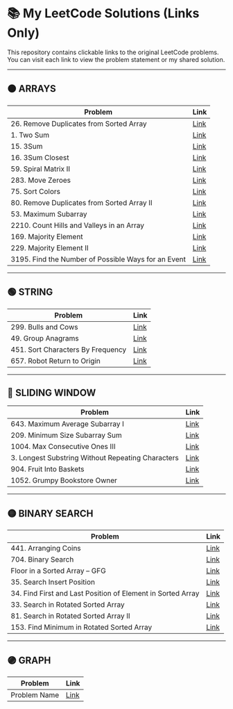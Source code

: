 # 📚 My LeetCode Solutions (Links Only)

This repository contains clickable links to the original LeetCode problems.  
You can visit each link to view the problem statement or my shared solution.

---

## 🟠 ARRAYS

| Problem | Link |
|---------|------|
| 26. Remove Duplicates from Sorted Array | [Link](https://leetcode.com/problems/remove-duplicates-from-sorted-array/submissions/1747346104) |
| 1. Two Sum | [Link](https://leetcode.com/problems/two-sum/submissions/1767993118) |
| 15. 3Sum | [Link](https://leetcode.com/problems/3sum/submissions/1747908990) |
| 16. 3Sum Closest | [Link](https://leetcode.com/problems/3sum-closest/submissions/1747959007) |
| 59. Spiral Matrix II | [Link](https://leetcode.com/problems/spiral-matrix-ii/submissions/1748010349) |
| 283. Move Zeroes | [Link](https://leetcode.com/problems/move-zeroes/submissions/1749874595) |
| 75. Sort Colors | [Link](https://leetcode.com/problems/sort-colors/submissions/1749893209) |
| 80. Remove Duplicates from Sorted Array II | [Link](https://leetcode.com/problems/remove-duplicates-from-sorted-array-ii/submissions/1749978944) |
| 53. Maximum Subarray | [Link](https://leetcode.com/problems/maximum-subarray/submissions/1644305630) |
| 2210. Count Hills and Valleys in an Array | [Link](https://leetcode.com/problems/count-hills-and-valleys-in-an-array/submissions/1754287134) |
| 169. Majority Element | [Link](https://leetcode.com/problems/majority-element/submissions/1652905240) |
| 229. Majority Element II | [Link](https://leetcode.com/problems/majority-element-ii/submissions/1754345215) |
| 3195. Find the Number of Possible Ways for an Event | [Link](https://leetcode.com/problems/find-the-minimum-area-to-cover-all-ones-i/submissions/1747853804) |

---

## 🟢 STRING

| Problem | Link |
|---------|------|
| 299. Bulls and Cows | [Link](https://leetcode.com/problems/bulls-and-cows/submissions/1750011796) |
| 49. Group Anagrams | [Link](https://leetcode.com/problems/group-anagrams/submissions/1773734739) |
| 451. Sort Characters By Frequency | [Link](https://leetcode.com/problems/sort-characters-by-frequency/submissions/1774025938) |
| 657. Robot Return to Origin | [Link](https://leetcode.com/problems/robot-return-to-origin/submissions/1747356386) |

---

## 🔵 SLIDING WINDOW

| Problem | Link |
|---------|------|
| 643. Maximum Average Subarray I | [Link](https://leetcode.com/problems/maximum-average-subarray-i/submissions/1758064754) |
| 209. Minimum Size Subarray Sum | [Link](https://leetcode.com/problems/minimum-size-subarray-sum/submissions/1770043260) |
| 1004. Max Consecutive Ones III | [Link](https://leetcode.com/problems/max-consecutive-ones-iii/submissions/1770079922) |
| 3. Longest Substring Without Repeating Characters | [Link](https://leetcode.com/problems/longest-substring-without-repeating-characters/submissions/1770104638) |
| 904. Fruit Into Baskets | [Link](https://leetcode.com/problems/fruit-into-baskets/submissions/1770125377) |
| 1052. Grumpy Bookstore Owner | [Link](https://leetcode.com/problems/grumpy-bookstore-owner/submissions/1773706441) |

---

## 🟡 BINARY SEARCH

| Problem | Link |
|---------|------|
| 441. Arranging Coins | [Link](https://leetcode.com/problems/arranging-coins/submissions/1754258088) |
| 704. Binary Search | [Link](https://leetcode.com/problems/binary-search/submissions/1774899777) |
| Floor in a Sorted Array – GFG | [Link](https://www.geeksforgeeks.org/problems/floor-in-a-sorted-array-1587115620/1) |
| 35. Search Insert Position | [Link](https://leetcode.com/problems/search-insert-position/submissions/1774898474) |
| 34. Find First and Last Position of Element in Sorted Array | [Link](https://leetcode.com/problems/find-first-and-last-position-of-element-in-sorted-array/submissions/1774907329) |
| 33. Search in Rotated Sorted Array | [Link](https://leetcode.com/problems/search-in-rotated-sorted-array/submissions/1604328671) |
| 81. Search in Rotated Sorted Array II | [Link](https://leetcode.com/problems/search-in-rotated-sorted-array-ii/submissions/1777638615) |
| 153. Find Minimum in Rotated Sorted Array | [Link](https://leetcode.com/problems/find-minimum-in-rotated-sorted-array/submissions/1777658415)

---

## 🟣 GRAPH

| Problem | Link |
|---------|------|
| Problem Name | [Link](URL) |

